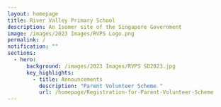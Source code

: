 ```yaml
---
layout: homepage
title: River Valley Primary School
description: An Isomer site of the Singapore Government
image: /images/2023 Images/RVPS Logo.png
permalink: /
notification: ""
sections:
  - hero:
      background: /images/2023 Images/RVPS SD2023.jpg
      key_highlights:
        - title: Announcements
          description: "Parent Volunteer Scheme "
          url: /homepage/Registration-for-Parent-Volunteer-Scheme
---
```


